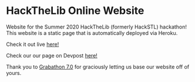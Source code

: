 # HackTheLib Online Website

Website for the Summer 2020 HackTheLib (formerly HackSTL) hackathon! This website is a static page that is automatically deployed via Heroku.

Check it out live [here!](http://www.hackthelib.com/)

Check our our page on Devpost [here!](https://hackthelib.devpost.com/)

Thank you to [Grabathon 7.0](https://hackathon.grab.com/7.0/) for graciously letting us base our website off of yours.